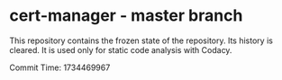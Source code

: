 # cert-manager - master branch

This repository contains the frozen state of the repository.
Its history is cleared. It is used only for static code
analysis with Codacy.

Commit Time: 1734469967